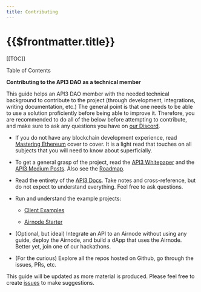 ```yaml
---
title: Contributing
---
```


# {{$frontmatter.title}}

[[TOC]]

<Version selectedVersion="next" />

<div class="toc-label">Table of Contents</div>

**Contributing to the API3 DAO as a technical member**

This guide helps an API3 DAO member with the needed technical background to contribute to the project (through development, integrations, writing documentation, etc.) The general point is that one needs to be able to use a solution proficiently before being able to improve it. Therefore, you are recommended to do all of the below before attempting to contribute, and make sure to ask any questions you have on [our Discord](https://discord.gg/qnRrcfnm5W).

- If you do not have any blockchain development experience, read [Mastering Ethereum](https://github.com/ethereumbook/ethereumbook) cover to cover. It is a light read that touches on all subjects that you will need to know about superficially.

- To get a general grasp of the project, read the <a href="../../api3-whitepaper.pdf" target="_whitepaper_pdf">API3 Whitepaper</a> and the <a href="https://medium.com/api3" target="_api3_medium">API3 Medium Posts</a>. Also see the <a href="https://trello.com/b/sYVOAa5O/api3-roadmap" target="_api3_roadmap">Roadmap</a>.

- Read the entirety of the <a href="https://github.com/api3dao/api3-docs" target="_api3_docs">API3 Docs</a>. Take notes and cross-reference, but do not expect to understand everything. Feel free to ask questions.

- Run and understand the example projects:

  - [Client Examples](../tutorials/client-examples.md)

  - [Airnode Starter](../tutorials/airnode-starter.md)

- (Optional, but ideal) Integrate an API to an Airnode without using any guide, deploy the Airnode, and build a dApp that uses the Airnode. Better yet, join one of our hackathons.

- (For the curious) Explore all the repos hosted on Github, go through the issues, PRs, etc.

This guide will be updated as more material is produced. Please feel free to create [issues](https://github.com/api3dao/api3-docs/issues) to make suggestions.

